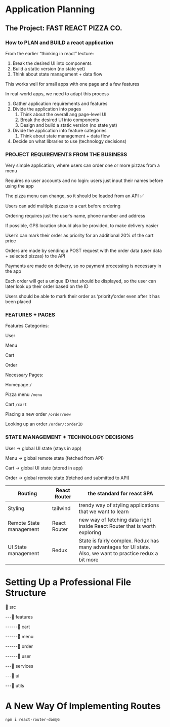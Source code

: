 # Application Planning

## The Project: FAST REACT PIZZA CO.

### How to PLAN and BUILD a react application

From the earlier “thinking in react” lecture:

1. Break the desired UI into components
2. Build a static version (no state yet)
3. Think about state management + data flow

This works well for small apps with one page and a few features

In real-world apps, we need to adapt this process

1. Gather application requirements and features
2. Divide the application into pages
    1. Think about the overall ang page-level UI
    2. Break the desired UI into components
    3. Design and build a static version (no state yet)
3. Divide the application into feature categories
    1. Think about state management + data flow
4. Decide on what libraries to use (technology decisions)

### PROJECT REQUIREMENTS FROM THE BUSINESS

Very simple application, where users can order one or more pizzas from a menu

Requires no user accounts and no login: users just input their names before using the app

The pizza menu can change, so it should be loaded from an API ✅

Users can add multiple pizzas to a cart before ordering

Ordering requires just the user’s name, phone number and address

If possible, GPS location should also be provided, to make delivery easier

User’s can mark their order as priority for an additional 20% of the cart price

Orders are made by sending a POST request with the order data (user data + selected pizzas) to the API

Payments are made on delivery, so no payment processing is necessary in the app

Each order will get a unique ID that should be displayed, so the user can later look up their order based on the ID

Users should be able to mark their order as ‘priority’order even after it has been placed

### FEATURES + PAGES

Features Categories:

User

Menu

Cart

Order

Necessary Pages:

Homepage `/`

Pizza menu `/menu`

Cart `/cart`

Placing a new order `/order/new`

Looking up an order `/order/:orderID`

### STATE MANAGEMENT + TECHNOLOGY DECISIONS

User → global UI state (stays in app)

Menu → global remote state (fetched from API)

Cart → global UI state (stored in app)

Order → global remote state (fetched and submitted to API)

| Routing | React Router | the standard for react SPA |
| --- | --- | --- |
| Styling | tailwind | trendy way of styling applications that we want to learn |
| Remote State management | React Router | new way of fetching data right inside React Router that is worth exploring |
| UI State management | Redux | State is fairly complex. Redux has many advantages for UI state. Also, we want to practice redux a bit more |

# Setting Up a Professional File Structure

📁 src

---📁 features

------📁 cart

------📁 menu

------📁 order

------📁 user

---📁 services

---📁 ui

---📁 utils

# A New Way Of Implementing Routes

`npm i react-router-dom@6`